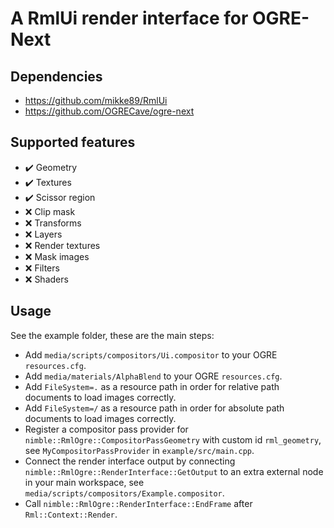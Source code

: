 # A RmlUi render interface for OGRE-Next

## Dependencies

- https://github.com/mikke89/RmlUi
- https://github.com/OGRECave/ogre-next

## Supported features

- ✔️ Geometry
- ✔️ Textures
- ✔️ Scissor region
- ❌ Clip mask
- ❌ Transforms
- ❌ Layers
- ❌ Render textures
- ❌ Mask images
- ❌ Filters
- ❌ Shaders

## Usage

See the example folder, these are the main steps:

- Add `media/scripts/compositors/Ui.compositor` to your OGRE `resources.cfg`.
- Add `media/materials/AlphaBlend` to your OGRE `resources.cfg`.
- Add `FileSystem=.` as a resource path in order for relative path documents to load images correctly.
- Add `FileSystem=/` as a resource path in order for absolute path documents to load images correctly.
- Register a compositor pass provider for `nimble::RmlOgre::CompositorPassGeometry` with custom id `rml_geometry`, see `MyCompositorPassProvider` in `example/src/main.cpp`.
- Connect the render interface output by connecting `nimble::RmlOgre::RenderInterface::GetOutput` to an extra external node in your main workspace, see `media/scripts/compositors/Example.compositor`.
- Call `nimble::RmlOgre::RenderInterface::EndFrame` after `Rml::Context::Render`.
